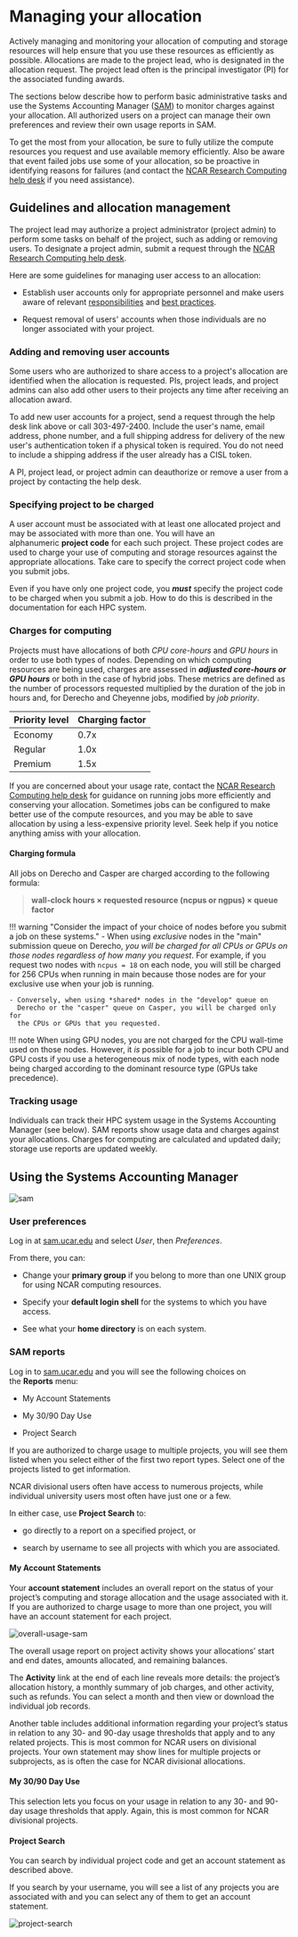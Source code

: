 # Managing your allocation

Actively managing and monitoring your allocation of computing and
storage resources will help ensure that you use these resources as
efficiently as possible. Allocations are made to the project lead, who
is designated in the allocation request. The project lead often is the
principal investigator (PI) for the associated funding awards.

The sections below describe how to perform basic administrative tasks
and use the Systems Accounting Manager
([SAM](https://sam.ucar.edu/app/home)) to monitor charges against your
allocation. All authorized users on a project can manage their own
preferences and review their own usage reports in SAM.

To get the most from your allocation, be sure to fully utilize the
compute resources you request and use available memory efficiently. Also
be aware that event failed jobs use some of your allocation, so be
proactive in identifying reasons for failures (and contact the [NCAR
Research Computing help desk](https://rchelp.ucar.edu/) if you need
assistance).

## Guidelines and allocation management

The project lead may authorize a project administrator (project admin)
to perform some tasks on behalf of the project, such as adding or
removing users. To designate a project admin, submit a request through
the [NCAR Research Computing help desk](https://rchelp.ucar.edu/).

Here are some guidelines for managing user access to an allocation:

- Establish user accounts only for appropriate personnel and make users
  aware of
  relevant [responsibilities](file:////display/RC/User+responsibilities) and [best
  practices](file:////display/RC/Best+practices+for+supercomputer+users).

- Request removal of users' accounts when those individuals are no
  longer associated with your project.

### Adding and removing user accounts

Some users who are authorized to share access to a project's allocation
are identified when the allocation is requested. PIs, project leads, and
project admins can also add other users to their projects any time after
receiving an allocation award.

To add new user accounts for a project, send a request through the help
desk link above or call 303-497-2400. Include the user's name, email
address, phone number, and a full shipping address for delivery of the
new user's authentication token if a physical token is required. You do
not need to include a shipping address if the user already has a
CISL token.

A PI, project lead, or project admin can deauthorize or remove a user
from a project by contacting the help desk.

### Specifying project to be charged

A user account must be associated with at least one allocated project
and may be associated with more than one. You will have an
alphanumeric **project code** for each such project. These project codes
are used to charge your use of computing and storage resources against
the appropriate allocations. Take care to specify the correct project
code when you submit jobs.

Even if you have only one project code, you ***must*** specify the
project code to be charged when you submit a job. How to do this is
described in the documentation for each HPC system.

### Charges for computing

Projects must have allocations of both *CPU core-hours* and *GPU
hours* in order to use both types of nodes. Depending on which computing
resources are being used, charges are assessed in ***adjusted core-hours
or GPU hours*** or both in the case of hybrid jobs. These metrics are
defined as the number of processors requested multiplied by the duration
of the job in hours and, for Derecho and Cheyenne jobs, modified by *job
priority*.

| **Priority level** | **Charging factor** |
|--------------------|---------------------|
| Economy            | 0.7x                |
| Regular            | 1.0x                |
| Premium            | 1.5x                |

If you are concerned about your usage rate, contact the [NCAR Research
Computing help desk](https://rchelp.ucar.edu/) for guidance on running
jobs more efficiently and conserving your allocation. Sometimes jobs can
be configured to make better use of the compute resources, and you may
be able to save allocation by using a less-expensive priority level.
Seek help if you notice anything amiss with your allocation.

#### Charging formula

All jobs on Derecho and Casper are charged according to the following
formula:

> **wall-clock hours × requested resource (ncpus or ngpus) × queue
> factor**

!!! warning "Consider the impact of your choice of nodes before you submit a job on these systems."
    - When using *exclusive* nodes in the "main" submission queue on
      Derecho, *you will be charged for all CPUs or GPUs on those nodes
      regardless of how many you request*. For example, if you request two
      nodes with `ncpus = 18` on each node, you will still be charged for
      256 CPUs when running in main because those nodes are for your
      exclusive use when your job is running.

    - Conversely, when using *shared* nodes in the "develop" queue on
      Derecho or the "casper" queue on Casper, you will be charged only for
      the CPUs or GPUs that you requested.

!!! note
    When using GPU nodes, you are not charged for the CPU wall-time used
    on those nodes. However, it *is* possible for a job to incur both CPU
    and GPU costs if you use a heterogeneous mix of node types, with each
    node being charged according to the dominant resource type (GPUs take
    precedence).

### Tracking usage

Individuals can track their HPC system usage in the Systems Accounting
Manager (see below). SAM reports show usage data and charges against
your allocations. Charges for computing are calculated and updated
daily; storage use reports are updated weekly.

## Using the Systems Accounting Manager
![sam](managing-your-allocation/media/sam.png)

### User preferences

Log in at [sam.ucar.edu](https://sam.ucar.edu/app/home) and
select *User*, then *Preferences*.

From there, you can:

- Change your **primary group** if you belong to more than one UNIX
  group for using NCAR computing resources.

- Specify your **default login shell** for the systems to which you have
  access.

- See what your **home directory** is on each system.

### SAM reports

Log in to [sam.ucar.edu](https://sam.ucar.edu/app/home) and you will see
the following choices on the **Reports** menu:

- My Account Statements

- My 30/90 Day Use

- Project Search

If you are authorized to charge usage to multiple projects, you will see
them listed when you select either of the first two report types. Select
one of the projects listed to get information.

NCAR divisional users often have access to numerous projects, while
individual university users most often have just one or a few.

In either case, use **Project Search** to:

- go directly to a report on a specified project, or

- search by username to see all projects with which you are associated.

#### My Account Statements

Your **account statement** includes an overall report on the status of
your project’s computing and storage allocation and the usage associated
with it. If you are authorized to charge usage to more than one project,
you will have an account statement for each project.

![overall-usage-sam](managing-your-allocation/media/image1.png)

The overall usage report on project activity shows your allocations’
start and end dates, amounts allocated, and remaining balances.

The **Activity** link at the end of each line reveals more details: the
project’s allocation history, a monthly summary of job charges, and
other activity, such as refunds. You can select a month and then view or
download the individual job records.

Another table includes additional information regarding your project’s
status in relation to any 30- and 90-day usage thresholds that apply and
to any related projects. This is most common for NCAR users on
divisional projects. Your own statement may show lines for multiple
projects or subprojects, as is often the case for NCAR divisional
allocations.

#### My 30/90 Day Use

This selection lets you focus on your usage in relation to any 30- and
90-day usage thresholds that apply. Again, this is most common for NCAR
divisional projects.

#### Project Search

You can search by individual project code and get an account statement
as described above.

If you search by your username, you will see a list of any projects you
are associated with and you can select any of them to get an account
statement.

![project-search](managing-your-allocation/media/image2.png)